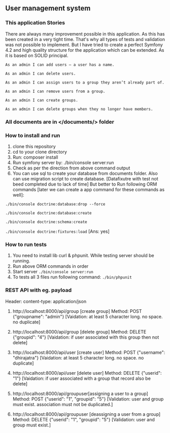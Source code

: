 ## User management system
###   This application Stories

There are always many improvement possible in this application. As this has been created in a very tight time.
That's why all types of tests and validation was not possible to implement.
But I have tried to create a perfect Symfony 4.2 and high quality structure for the application which can be extended. As it is based on SOLID principal.

   `As an admin I can add users — a user has a name.`

   `As an admin I can delete users.`

   `As an admin I can assign users to a group they aren’t already part of.`

   `As an admin I can remove users from a group.`

   `As an admin I can create groups.`

   `As an admin I can delete groups when they no longer have members.`

### All documents are in </documents/> folder

### How to install and run

1. clone this repository
2. cd to your clone directory
3. Run: composer install
4. Run symfony server by: ./bin/console server:run
5. Check as per the direction from above command output
6. You can use sql to create your database from documents folder. Also can use migration script to create database.
[Datafixutre with test not beed completed due to lack of time]
But better to Run following ORM commands [later we can create a app command for these commands as well]:

`./bin/console doctrine:database:drop --force`

`./bin/console doctrine:database:create`

`./bin/console doctrine:schema:create`

`./bin/console doctrine:fixtures:load`
[Ans: yes]

### How to run tests

1. You need to install lib curl & phpunit. While testing server should be running.
2. Run above ORM commands in order
3. Start server `./bin/console server:run`
4. To tests all 3 files run following command:  `./bin/phpunit`

### REST API with eg. payload
Header: content-type: application/json

1.	http://localhost:8000/api/group [create group]
	Method: POST
	{"groupname": "admin"}
	[Vaidation: at least 5 character long. no space. no duplicate]

2.	http://localhost:8000/api/group [delete group]
	Method: DELETE
	{"groupid": "4"}
	[Vaidation: if user associated with this group then not delete]

3.	http://localhost:8000/api/user [create user]
	Method: POST
	{"username": "dhirajatra"}
	[Vaidation: at least 5 character long. no space. no duplicate]

4.	http://localhost:8000/api/user [delete user]
	Method: DELETE
	{"userid": "1"}
	[Vaidation: if user associated with a group that record also be delete]

5.	http://localhost:8000/api/groupuser[assigning a user to a group]
	Method: POST
	{"userid": "1", "groupid": "5"}
	[Validation: user and group must exist. association must not be duplicated.]

6.	http://localhost:8000/api/groupuser  [deassigning a user from a group]
	Method: DELETE
	{"userid": "1", "groupid": "5"}
	[Validation: user and group must exist.]






